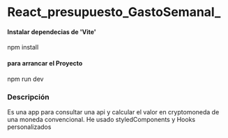 # React_presupuesto_GastoSemanal_


<h4>Instalar dependecias de 'Vite'</h4>
<p>npm install</p>

<h4>para arrancar el Proyecto</h4>
<p>npm run dev</p>



<h3>Descripción</h3>
<p>Es una app para consultar una api y calcular el valor en cryptomoneda de una moneda convencional. He usado styledComponents y Hooks personalizados
</p>
